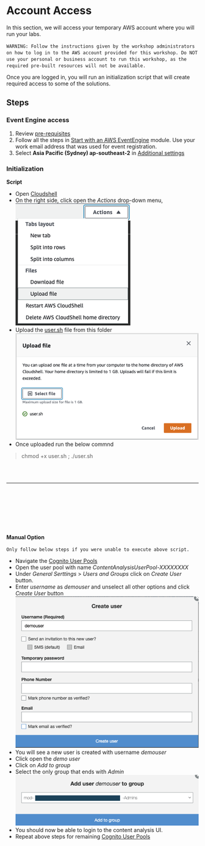 # Account Access
In this section, we will access your temporary AWS account where you will run your labs.

`WARNING: Follow the instructions given by the workshop administrators on how to log in to the AWS account provided for this workshop. Do NOT use your personal or business account to run this workshop, as the required pre-built resources will not be available.`

Once you are logged in, you will run an initialization script that will create required access to some of the solutions.

## Steps
### Event Engine access
1. Review [pre-requisites](https://catalog.us-east-1.prod.workshops.aws/v2/workshops/f3a3e2bd-e1d5-49de-b8e6-dac361842e76/en-US/preparation-guide)
1. Follow all the steps in [Start with an AWS EventEngine](https://catalog.us-east-1.prod.workshops.aws/v2/workshops/f3a3e2bd-e1d5-49de-b8e6-dac361842e76/en-US/preparation-guide/20-event-engine) module. Use your work email address that was used for event registration.
1. Select **Asia Pacific (Sydney) ap-southeast-2** in [Additional settings](https://catalog.us-east-1.prod.workshops.aws/v2/workshops/f3a3e2bd-e1d5-49de-b8e6-dac361842e76/en-US/preparation-guide/30-addition-setting)

### Initialization
**Script**
- Open [Cloudshell](https://ap-southeast-2.console.aws.amazon.com/cloudshell/home?region=ap-southeast-2#)
- On the right side, click open the *Actions* drop-down menu, </br> ![Actions](./images/cloudshell-actions.png)
- Upload the [user.sh](./user.sh) file from this folder </br> ![Upload Script](./images/upload-script.png)
- Once uploaded run the below commnd 
> chmod +x user.sh ; ./user.sh

</br> </br> 
___
</br> </br> </br> </br> </br> </br>  
**Manual Option** 

`Only follow below steps if you were unable to execute above script.`
- Navigate the [Cognito User Pools](https://ap-southeast-2.console.aws.amazon.com/cognito/users/?region=ap-southeast-2#/)
- Open the user pool with name *ContentAnalysisUserPool-XXXXXXXX*
- Under *General Serttings* > *Users and Groups* click on *Create User* button.
- Enter *username* as *demouser* and unselect all other options and click *Create User* button </br> ![Create User](./images/create-user.png)
- You will see a new user is created with username *demouser*
- Click open the *demo user*
- Click on *Add to group*
- Select the only group that ends with *Admin* </br> ![Add to Group](./images/add-to-group.png)
- You should now be able to login to the content analysis UI.
- Repeat above steps for remaining [Cognito User Pools](https://ap-southeast-2.console.aws.amazon.com/cognito/users/?region=ap-southeast-2#/)